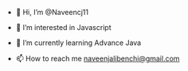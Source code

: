 - 👋 Hi, I’m @Naveencj11
- 👀 I’m interested in Javascript
- 🌱 I’m currently learning Advance Java

- 📫 How to reach me naveenjalibenchi@gmail.com

<!---
Naveencj11/Naveencj11 is a ✨ special ✨ repository because its `README.md` (this file) appears on your GitHub profile.
You can click the Preview link to take a look at your changes.
--->
